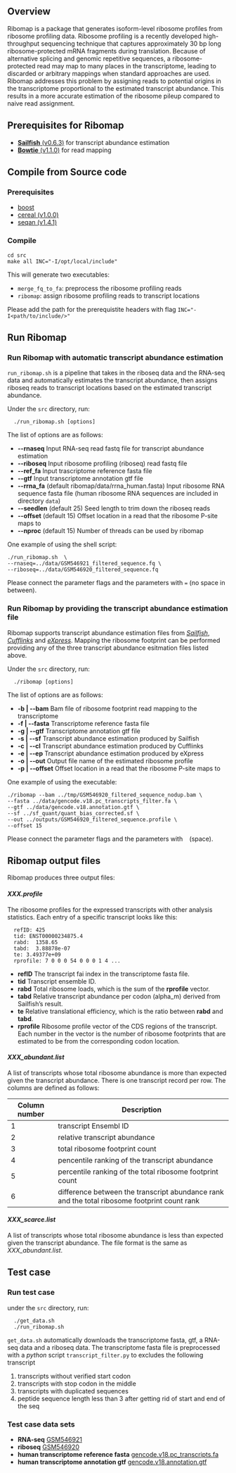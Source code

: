 Overview
------
Ribomap is a package that generates isoform-level ribosome profiles from ribosome profiling data. Ribosome profiling is a recently developed high-throughput sequencing technique that captures approximately 30 bp long ribosome-protected mRNA fragments during translation. Because of alternative splicing and genomic repetitive sequences, a ribosome-protected read may map to many places in the transcriptome, leading to discarded or arbitrary mappings when standard approaches are used. Ribomap addresses this problem by assigning reads to potential origins in the transcriptome proportional to the estimated transcript abundance. This results in a more accurate estimation of the ribosome pileup compared to naive read assignment.

Prerequisites for Ribomap
------
* [__Sailfish__ (v0.6.3)](http://www.cs.cmu.edu/~ckingsf/software/sailfish/index.html) for transcript abundance estimation
* [__Bowtie__ (v1.1.0)](http://bowtie-bio.sourceforge.net/index.shtml) for read mapping

Compile from Source code
------
### Prerequisites
* [boost](http://www.boost.org/)
* [cereal (v1.0.0)](http://uscilab.github.io/cereal/)
* [seqan (v1.4.1)](http://www.seqan.de/)

### Compile
    cd src
    make all INC="-I/opt/local/include"

This will generate two executables: 
* `merge_fq_to_fa`: preprocess the ribosome profiling reads
* `ribomap`: assign ribosome profiling reads to transcript locations

Please add the path for the prerequistite headers with flag `INC="-I<path/to/include/>"`

Run Ribomap
------
### Run Ribomap with automatic transcript abundance estimation
`run_ribomap.sh` is a pipeline that takes in the riboseq data and the RNA-seq data and automatically estimates the transcript abundance, then assigns riboseq reads to transcript locations based on the estimated transcript abundance. 

Under the `src` directory, run:

      ./run_ribomap.sh [options]
The list of options are as follows:
* __--rnaseq__ Input RNA-seq read fastq file for transcript abundance estimation
* __--riboseq__	     Input ribosome profiling (riboseq) read fastq file
* __--ref_fa__ Input trascriptome reference fasta file
* __--gtf__ Input transcriptome	  annotation gtf file
* __--rrna_fa__	(default ribomap/data/rrna_human.fasta) Input ribosome RNA sequence fasta file (human ribosome RNA sequences are included in directory `data`)
* __--seedlen__ (default 25) Seed length to trim down the riboseq reads
* __--offset__ (default 15) Offset location in a read that the ribosome P-site maps to
* __--nproc__ (default 15) Number of threads can be used by ribomap

One example of using the shell script:

    ./run_ribomap.sh  \
    --rnaseq=../data/GSM546921_filtered_sequence.fq \
    --riboseq=../data/GSM546920_filtered_sequence.fq

Please connect the parameter flags and the parameters with `=` (no space in between).

### Run Ribomap by providing the transcript abundance estimation file
Ribomap supports transcript abundance estimation files from [*Sailfish*](http://www.cs.cmu.edu/~ckingsf/software/sailfish/), [*Cufflinks*](http://cufflinks.cbcb.umd.edu/index.html) and [*eXpress*](http://bio.math.berkeley.edu/eXpress/overview.html). Mapping the ribosome footprint can be performed providing any of the three transcript abundance esitmation files listed above.

Under the `src` directory, run:

      ./ribomap [options]

The list of options are as follows:

* __-b | --bam__ Bam file of ribosome footprint read mapping to the transcriptome
* __-f | --fasta__ Transcriptome reference fasta file
* __-g | --gtf__ Transcriptome annotation gtf file
* __-s | --sf__ Transcript abundance estimation produced by Sailfish
* __-c | --cl__ Transcript abundance estimation produced by Cufflinks
* __-e | --ep__ Transcript abundance estimation produced by eXpress
* __-o | --out__ Output file name of the estimated ribosome profile
* __-p | --offset__ Offset location in a read that the ribosome P-site maps to

One example of using the executable:

    ./ribomap --bam ../tmp/GSM546920_filtered_sequence_nodup.bam \
    --fasta ../data/gencode.v18.pc_transcripts_filter.fa \
    --gtf ../data/gencode.v18.annotation.gtf \
    --sf ../sf_quant/quant_bias_corrected.sf \
    --out ../outputs/GSM546920_filtered_sequence.profile \
    --offset 15

Please connect the parameter flags and the parameters with ` ` (space).

Ribomap output files
------
Ribomap produces three output files:
#### _XXX.profile_
The ribosome profiles for the expressed transcripts with other analysis statistics. Each entry of a specific transcript looks like this:
~~~~~~
  refID: 425
  tid: ENST00000234875.4
  rabd:  1358.65
  tabd:  3.88878e-07
  te: 3.49377e+09
  rprofile: 7 0 0 0 54 0 0 0 1 4 ...
~~~~~~  
* __refID__ The transcript fai index in the transcriptome fasta file.
* __tid__ Transcript ensemble ID.
* __rabd__ Total ribosome loads, which is the sum of the __rprofile__ vector.
* __tabd__ Relative transcript abundance per codon (alpha_m) derived from Sailfish’s result.
* __te__ Relative translational efficiency, which is the ratio between __rabd__ and __tabd__.	
* __rprofile__ Ribosome profile vector of the CDS regions of the transcript. Each number in the vector is the number of ribosome footprints that are estimated to be from the corresponding codon location.

#### _XXX_abundant.list_ 
A list of transcripts whose total ribosome abundance is more than expected given the transcript abundance. 
There is one transcript record per row. The columns are defined as follows:

| Column number | Description |
|---------------|-------------|
| 1 | transcript Ensembl ID | 
| 2 | relative transcript abundance |
| 3 | total ribosome footprint count |
| 4 | pencentile ranking of the transcript abundance |
| 5 | percentile ranking of the total ribosome footprint count |
| 6 | difference between the transcript abundance rank and the total ribosome footprint count rank

#### _XXX_scarce.list_
A list of transcripts whose total ribosome abundance is less than expected given the transcript abundance.
The file format is the same as _XXX_abundant.list_.

Test case
------
### Run test case
under the `src` directory, run:

      ./get_data.sh
      ./run_ribomap.sh

`get_data.sh` automatically downloads the transcriptome fasta, gtf, a RNA-seq data and a riboseq data. The transcriptome fasta file is preprocessed with a _python_ script `transcript_filter.py` to excludes the following transcript

1. transcripts without verified start codon
2. transcripts with stop codon in the middle
3. transcripts with duplicated sequences
4. peptide sequence length less than 3 after getting rid of start and end of the seq

### Test case data sets
* __RNA-seq__ [GSM546921](ftp://ftp.ncbi.nlm.nih.gov/geo/samples/GSM546nnn/GSM546921/suppl/GSM546921_filtered_sequence.txt.gz)
* __riboseq__ [GSM546920](ftp://ftp.ncbi.nlm.nih.gov/geo/samples/GSM546nnn/GSM546920/suppl/GSM546920_filtered_sequence.txt.gz)
* __human transcriptome reference fasta__ [gencode.v18.pc_transcripts.fa](ftp://ftp.sanger.ac.uk/pub/gencode/Gencode_human/release_18/gencode.v18.pc_transcripts.fa.gz)
* __human transcriptome annotation gtf__ [gencode.v18.annotation.gtf](ftp://ftp.sanger.ac.uk/pub/gencode/Gencode_human/release_18/gencode.v18.annotation.gtf.gz)

